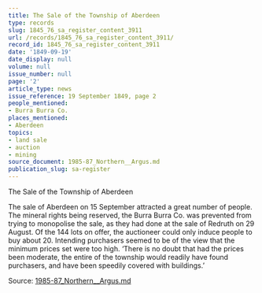 ```yaml
---
title: The Sale of the Township of Aberdeen
type: records
slug: 1845_76_sa_register_content_3911
url: /records/1845_76_sa_register_content_3911/
record_id: 1845_76_sa_register_content_3911
date: '1849-09-19'
date_display: null
volume: null
issue_number: null
page: '2'
article_type: news
issue_reference: 19 September 1849, page 2
people_mentioned:
- Burra Burra Co.
places_mentioned:
- Aberdeen
topics:
- land sale
- auction
- mining
source_document: 1985-87_Northern__Argus.md
publication_slug: sa-register
---
```


The Sale of the Township of Aberdeen

The sale of Aberdeen on 15 September attracted a great number of people.  The mineral rights being reserved, the Burra Burra Co. was prevented from trying to monopolise the sale, as they had done at the sale of Redruth on 29 August.  Of the 144 lots on offer, the auctioneer could only induce people to buy about 20.  Intending purchasers seemed to be of the view that the minimum prices set were too high.  ‘There is no doubt that had the prices been moderate, the entire of the township would readily have found purchasers, and have been speedily covered with buildings.’

Source: [1985-87_Northern__Argus.md](/downloads/markdown/1985-87_Northern__Argus.md)
